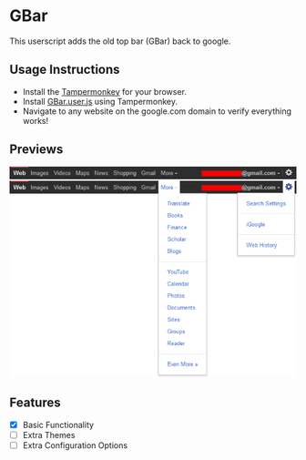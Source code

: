 # GBar
This userscript adds the old top bar (GBar) back to google.

## Usage Instructions
* Install the [Tampermonkey](https://www.tampermonkey.net/) for your browser.
* Install [GBar.user.js](https://github.com/CallyHam/GBar/raw/main/GBar.user.js) using Tampermonkey.
* Navigate to any website on the google.com domain to verify everything works!

## Previews
![preview1](https://github.com/CallyHam/GBar/blob/main/previews/preview1.png?raw=true)
![preview2](https://github.com/CallyHam/GBar/blob/main/previews/preview2.png?raw=true)

## Features
 * [X] Basic Functionality
 * [ ] Extra Themes
 * [ ] Extra Configuration Options
